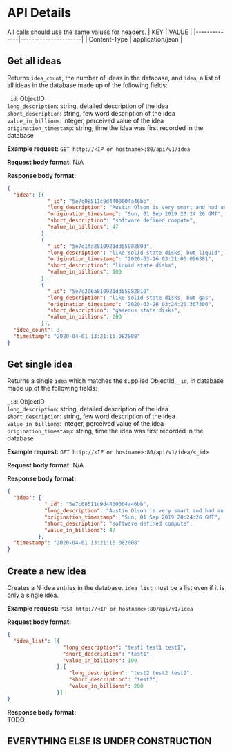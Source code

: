 # API Details #

All calls should use the same values for headers.
|  KEY         | VALUE                |
|--------------|----------------------|
| Content-Type | application/json     |

## Get all ideas ##
Returns `idea_count`, the number of ideas in the database, and `idea`, a list of all ideas in the database made up of the following fields:

`_id`: ObjectID  
`long_description`: string, detailed description of the idea  
`short_description`: string, few word description of the idea  
`value_in_billions`: integer, perceived value of the idea  
`origination_timestamp`: string, time the idea was first recorded in the database  

**Example request:**
`GET http://<IP or hostname>:80/api/v1/idea`

**Request body format:**
N/A

**Response body format:**
```json
{
  "idea": [{
             "_id": "5e7c08511c9d4400004a46bb",
             "long_description": "Austin Olson is very smart and had an excellent idea to create software defined compute similar to how we have software defined storage and networking",
             "origination_timestamp": "Sun, 01 Sep 2019 20:24:26 GMT",
             "short_description": "software defined compute",
             "value_in_billions": 47
           },
           {
             "_id": "5e7c1fa2810921dd5598280d",
             "long_description": "like solid state disks, but liquid",
             "origination_timestamp": "2020-03-26 03:21:06.096381",
             "short_description": "liquid state disks",
             "value_in_billions": 100
           },
           {
             "_id": "5e7c206a810921dd55982810",
             "long_description": "like solid state disks, but gas",
             "origination_timestamp": "2020-03-26 03:24:26.367306",
             "short_description": "gaseous state disks",
             "value_in_billions": 200
           }],
  "idea_count": 3,
  "timestamp": "2020-04-01 13:21:16.082008"
}
```

## Get single idea ##
Returns a single `idea` which matches the supplied ObjectId, `_id`, in database made up of the following fields:

`_id`: ObjectID  
`long_description`: string, detailed description of the idea  
`short_description`: string, few word description of the idea  
`value_in_billions`: integer, perceived value of the idea  
`origination_timestamp`: string, time the idea was first recorded in the database  

**Example request:**
`GET http://<IP or hostname>:80/api/v1/idea/<_id>`

**Request body format:**
N/A

**Response body format:**
```json
{
  "idea": {
            "_id": "5e7c08511c9d4400004a46bb",
            "long_description": "Austin Olson is very smart and had an excellent idea to create software defined compute similar to how we have software defined storage and networking",
            "origination_timestamp": "Sun, 01 Sep 2019 20:24:26 GMT",
            "short_description": "software defined compute",
            "value_in_billions": 47
          },
  "timestamp": "2020-04-01 13:21:16.082008"
}
```

## Create a new idea ##
Creates a N idea entries in the database. `idea_list` must be a list even if it is only a single idea. 

**Example request:**
`POST http://<IP or hostname>:80/api/v1/idea`

**Request body format:**
```json
{
  "idea_list": [{
                  "long_description": "test1 test1 test1",
                  "short_description": "test1",
                  "value_in_billions": 100
                },{
                    "long_description": "test2 test2 test2",
                    "short_description": "test2",
                    "value_in_billions": 200
                }]
}
```

**Response body format:**  
TODO

## EVERYTHING ELSE IS UNDER CONSTRUCTION ##
